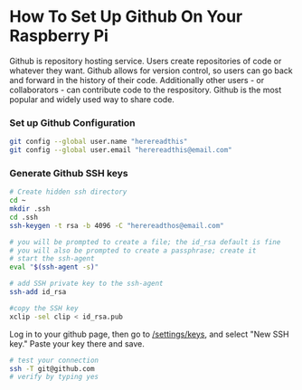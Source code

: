 # How To Set Up Github On Your Raspberry Pi

Github is repository hosting service. Users create repositories of code or 
whatever they want. Github allows for version control, so users can go back and
forward in the history of their code. Additionally other users - or
collaborators - can contribute code to the respository. Github is the most
popular and widely used way to share code.

### Set up Github Configuration

```bash
git config --global user.name "herereadthis"
git config --global user.email "herereadthis@email.com"
```

### Generate Github SSH keys

```bash
# Create hidden ssh directory
cd ~
mkdir .ssh
cd .ssh
ssh-keygen -t rsa -b 4096 -C "herereadthos@email.com"

# you will be prompted to create a file; the id_rsa default is fine
# you will also be prompted to create a passphrase; create it
# start the ssh-agent
eval "$(ssh-agent -s)"

# add SSH private key to the ssh-agent
ssh-add id_rsa

#copy the SSH key
xclip -sel clip < id_rsa.pub
```

Log in to your github page, then go to [/settings/keys](https://github.com/settings/keys), 
and select "New SSH key." Paste your key there and save.

```bash
# test your connection
ssh -T git@github.com
# verify by typing yes
```